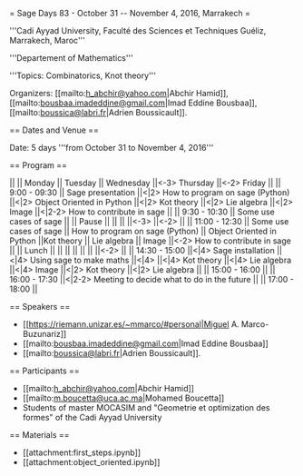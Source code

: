 = Sage Days 83 - October 31 -- November 4, 2016, Marrakech =



'''Cadi Ayyad University, Faculté des Sciences et Techniques Guéliz, Marrakech, Maroc'''

'''Departement of Mathematics'''

'''Topics: Combinatorics, Knot theory'''

Organizers: [[mailto:h_abchir@yahoo.com|Abchir Hamid]], [[mailto:bousbaa.imadeddine@gmail.com|Imad Eddine Bousbaa]],
[[mailto:boussica@labri.fr|Adrien Boussicault]]. 

== Dates and Venue ==

Date: 5 days '''from October 31 to November 4, 2016'''

== Program ==

||               || Monday                 || Tuesday                             || Wednesday                     ||<-3> Thursday                                   ||<-2> Friday                        ||
|| 9:00 - 09:30  || Sage presentation      ||<|2> How to program on sage (Python) ||<|2> Object Oriented in Python ||<|2> Kot theory ||<|2> Lie algebra ||<|2> Image ||<|2-2> How to contribute in sage ||
|| 9:30 - 10:30  || Some use cases of sage ||
|| Pause         ||                        ||                                     ||                               ||<-3>                                            ||<-2>                               ||
|| 11:00 - 12:30 || Some use cases of sage || How to program on sage (Python)     || Object Oriented in Python     ||Kot theory      || Lie algebra     || Image     ||<-2> How to contribute in sage ||
|| Lunch         ||                        ||                                     ||                               ||                ||                 ||           ||<-2>                               ||
|| 14:30 - 15:00 ||<|4> Sage installation  ||<|4> Using sage to make maths        ||<|4>                           ||<|4> Kot theory ||<|4> Lie algebra ||<|4> Image ||<|2> Kot theory ||<|2> Lie algebra ||
|| 15:00 - 16:00 ||
|| 16:00 - 17:30 ||<|2-2> Meeting to decide what to do in the future ||
|| 17:00 - 18:00 ||



== Speakers ==

 * [[https://riemann.unizar.es/~mmarco/#personal|Miguel A. Marco-Buzunariz]]
 * [[mailto:bousbaa.imadeddine@gmail.com|Imad Eddine Bousbaa]]
 * [[mailto:boussica@labri.fr|Adrien Boussicault]]. 

== Participants ==

 * [[mailto:h_abchir@yahoo.com|Abchir Hamid]]
 * [[mailto:m.boucetta@uca.ac.ma|Mohamed Boucetta]]
 * Students of master MOCASIM and "Geometrie et optimization des formes" of the Cadi Ayyad University


== Materials ==

 * [[attachment:first_steps.ipynb]]
 * [[attachment:object_oriented.ipynb]]
